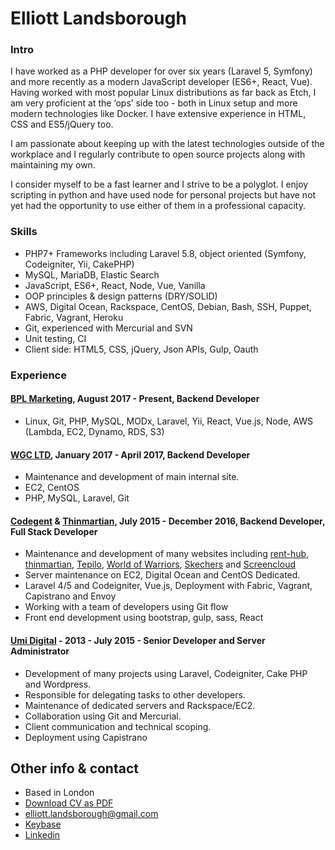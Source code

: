 # Elliott Landsborough

### Intro

I have worked as a PHP developer for over six years (Laravel 5, Symfony) and more recently as a modern JavaScript developer (ES6+, React, Vue). Having worked with most popular Linux distributions as far back as Etch, I am very proficient at the ‘ops’ side too - both in Linux setup and more modern technologies like Docker. I have extensive experience in HTML, CSS and ES5/jQuery too.

I am passionate about keeping up with the latest technologies outside of the workplace and I regularly contribute to open source projects along with maintaining my own.

I consider myself to be a fast learner and I strive to be a polyglot. I enjoy scripting in python and have used node for personal projects but have not yet had the opportunity to use either of them in a professional capacity.

### Skills
 - PHP7+ Frameworks including Laravel 5.8, object oriented (Symfony, Codeigniter, Yii, CakePHP)
 - MySQL, MariaDB, Elastic Search
 - JavaScript, ES6+, React, Node, Vue, Vanilla
 - OOP principles & design patterns (DRY/SOLID)
 - AWS, Digital Ocean, Rackspace, CentOS, Debian, Bash, SSH, Puppet, Fabric, Vagrant, Heroku
 - Git, experienced with Mercurial and SVN
 - Unit testing, CI
 - Client side: HTML5, CSS, jQuery, Json APIs, Gulp, Oauth

### Experience

#### [BPL Marketing](http://www.bplmarketing.com), August 2017 - Present, Backend Developer

 - Linux, Git, PHP, MySQL, MODx, Laravel, Yii, React, Vue.js, Node, AWS (Lambda, EC2, Dynamo, RDS, S3)

#### [WGC LTD](https://wgc.ltd.uk), January 2017 - April 2017, Backend Developer

 - Maintenance and development of main internal site.
 - EC2, CentOS
 - PHP, MySQL, Laravel, Git

#### [Codegent](http://www.codegent.com) & [Thinmartian](https://www.thinmartian.com/), July 2015 - December 2016, Backend Developer, Full Stack Developer

 - Maintenance and development of many websites including [rent-hub](https://rent-hub.co.uk), [thinmartian](https://www.thinmartian.com), [Tepilo](https://www.tepilo.com), [World of Warriors](https://www.worldofwarriors.com), [Skechers](https://www.skechers.com/en-gb) and [Screencloud](https://screen.cloud/)
 - Server maintenance on EC2, Digital Ocean and CentOS Dedicated.
 - Laravel 4/5 and Codeigniter, Vue.js, Deployment with Fabric, Vagrant, Capistrano and Envoy
 - Working with a team of developers using Git flow
 - Front end development using bootstrap, gulp, sass, React

#### [Umi Digital](https://umidigital.co.uk) - 2013 - July 2015 - Senior Developer and Server Administrator

 - Development of many projects using Laravel, Codeigniter, Cake PHP and Wordpress.
 - Responsible for delegating tasks to other developers.
 - Maintenance of dedicated servers and Rackspace/EC2.
 - Collaboration using Git and Mercurial.
 - Client communication and technical scoping.
 - Deployment using Capistrano

## Other info & contact

 - Based in London
 - [Download CV as PDF](https://gitprint.com/ElliottLandsborough/CV/blob/master/README.md)
 - [elliott.landsborough@gmail.com](mailto:elliott.landsborough@gmail.com)
 - [Keybase](https://keybase.io/elliottlan)
 - [Linkedin](https://www.linkedin.com/in/elliottlandsborough)
